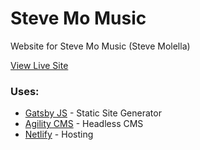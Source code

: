 # Steve Mo Music

Website for Steve Mo Music (Steve Molella)

[View Live Site](https://www.stevemomusic.ca)

### Uses:

- [Gatsby JS](https://www.gatsbyjs.com/) - Static Site Generator
- [Agility CMS](https://www.agilitycms.com/) - Headless CMS
- [Netlify](https://www.netlify.com/) - Hosting
